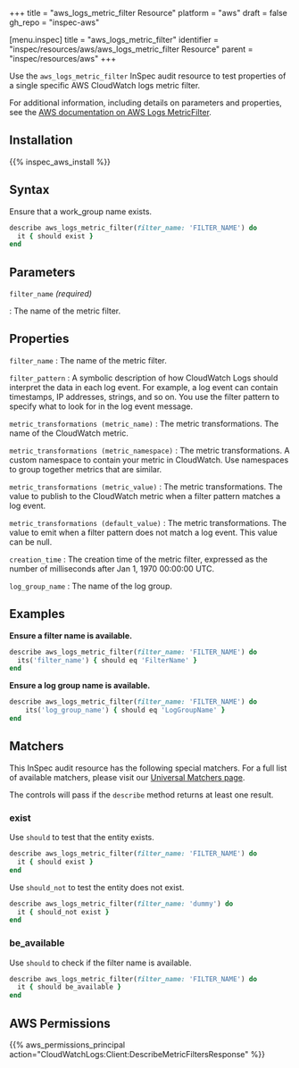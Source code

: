 +++
title = "aws_logs_metric_filter Resource"
platform = "aws"
draft = false
gh_repo = "inspec-aws"

[menu.inspec]
title = "aws_logs_metric_filter"
identifier = "inspec/resources/aws/aws_logs_metric_filter Resource"
parent = "inspec/resources/aws"
+++

Use the `aws_logs_metric_filter` InSpec audit resource to test properties of a single specific AWS CloudWatch logs metric filter.

For additional information, including details on parameters and properties, see the [AWS documentation on AWS Logs MetricFilter](https://docs.aws.amazon.com/AWSCloudFormation/latest/UserGuide/aws-resource-logs-metricfilter.html).

## Installation

{{% inspec_aws_install %}}

## Syntax

Ensure that a work_group name exists.

```ruby
describe aws_logs_metric_filter(filter_name: 'FILTER_NAME') do
  it { should exist }
end
```

## Parameters

`filter_name` _(required)_

: The name of the metric filter.

## Properties

`filter_name`
: The name of the metric filter.

`filter_pattern`
: A symbolic description of how CloudWatch Logs should interpret the data in each log event. For example, a log event can contain timestamps, IP addresses, strings, and so on. You use the filter pattern to specify what to look for in the log event message.

`metric_transformations (metric_name)`
: The metric transformations. The name of the CloudWatch metric.

`metric_transformations (metric_namespace)`
: The metric transformations. A custom namespace to contain your metric in CloudWatch. Use namespaces to group together metrics that are similar.

`metric_transformations (metric_value)`
: The metric transformations. The value to publish to the CloudWatch metric when a filter pattern matches a log event.

`metric_transformations (default_value)`
: The metric transformations. The value to emit when a filter pattern does not match a log event. This value can be null.

`creation_time`
: The creation time of the metric filter, expressed as the number of milliseconds after Jan 1, 1970 00:00:00 UTC.

`log_group_name`
: The name of the log group.

## Examples

**Ensure a filter name is available.**

```ruby
describe aws_logs_metric_filter(filter_name: 'FILTER_NAME') do
  its('filter_name') { should eq 'FilterName' }
end
```

**Ensure a log group name is available.**

```ruby
describe aws_logs_metric_filter(filter_name: 'FILTER_NAME') do
    its('log_group_name') { should eq 'LogGroupName' }
end
```

## Matchers

This InSpec audit resource has the following special matchers. For a full list of available matchers, please visit our [Universal Matchers page](https://www.inspec.io/docs/reference/matchers/).

The controls will pass if the `describe` method returns at least one result.

### exist

Use `should` to test that the entity exists.

```ruby
describe aws_logs_metric_filter(filter_name: 'FILTER_NAME') do
  it { should exist }
end
```

Use `should_not` to test the entity does not exist.

```ruby
describe aws_logs_metric_filter(filter_name: 'dummy') do
  it { should_not exist }
end
```

### be_available

Use `should` to check if the filter name is available.

```ruby
describe aws_logs_metric_filter(filter_name: 'FILTER_NAME') do
  it { should be_available }
end
```

## AWS Permissions

{{% aws_permissions_principal action="CloudWatchLogs:Client:DescribeMetricFiltersResponse" %}}
